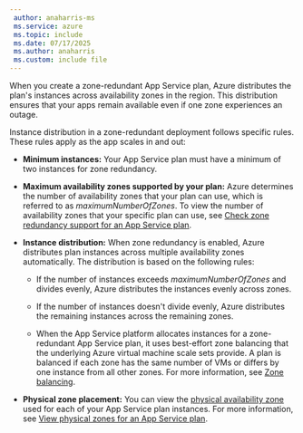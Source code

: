 ```yaml
---
 author: anaharris-ms
 ms.service: azure
 ms.topic: include
 ms.date: 07/17/2025
 ms.author: anaharris
 ms.custom: include file
---
```


When you create a zone-redundant App Service plan, Azure distributes the plan's instances across availability zones in the region. This distribution ensures that your apps remain available even if one zone experiences an outage.

Instance distribution in a zone-redundant deployment follows specific rules. These rules apply as the app scales in and out:

- **Minimum instances:** Your App Service plan must have a minimum of two instances for zone redundancy.

- **Maximum availability zones supported by your plan:** Azure determines the number of availability zones that your plan can use, which is referred to as *maximumNumberOfZones*. To view the number of availability zones that your specific plan can use, see [Check zone redundancy support for an App Service plan](../../../app-service/configure-zone-redundancy.md#check-for-zone-redundancy-support-on-an-app-service-plan).

- **Instance distribution:** When zone redundancy is enabled, Azure distributes plan instances across multiple availability zones automatically. The distribution is based on the following rules:

    - If the number of instances exceeds *maximumNumberOfZones* and divides evenly, Azure distributes the instances evenly across zones.

    - If the number of instances doesn't divide evenly, Azure distributes the remaining instances across the remaining zones.
    - When the App Service platform allocates instances for a zone-redundant App Service plan, it uses best-effort zone balancing that the underlying Azure virtual machine scale sets provide. A plan is balanced if each zone has the same number of VMs or differs by one instance from all other zones. For more information, see [Zone balancing](/azure/virtual-machine-scale-sets/virtual-machine-scale-sets-use-availability-zones#zone-balancing).

- **Physical zone placement:** You can view the [physical availability zone](/azure/reliability/availability-zones-overview#physical-and-logical-availability-zones) used for each of your App Service plan instances. For more information, see [View physical zones for an App Service plan](../../../app-service/configure-zone-redundancy.md#check-for-zone-redundancy-support-on-an-app-service-plan).
